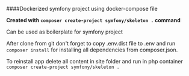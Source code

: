 ####Dockerized symfony project using docker-compose file

**Created with ```composer create-project symfony/skeleton .``` command**

Can be used as boilerplate for symfony project

After clone from git don't forget to copy .env.dist file to .env and run ``` composer install``` for installing all dependencies from composer.json.

To reinstall app delete all content in site folder and run in php container
```composer create-project symfony/skeleton .```